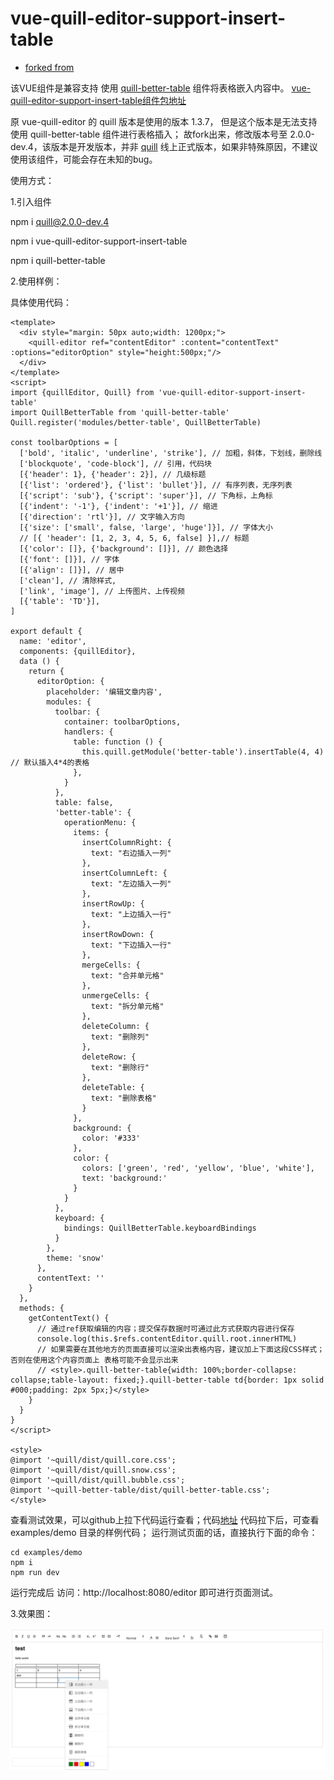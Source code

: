 # vue-quill-editor-support-insert-table

- [forked from](https://github.com/surmon-china/vue-quill-editor)

该VUE组件是兼容支持 使用 [quill-better-table](https://www.npmjs.com/package/quill-better-table) 组件将表格嵌入内容中。
[vue-quill-editor-support-insert-table组件包地址](https://www.npmjs.com/package/vue-quill-editor-support-insert-table)

原 vue-quill-editor 的 quill 版本是使用的版本 1.3.7，
但是这个版本是无法支持使用 quill-better-table 组件进行表格插入；
故fork出来，修改版本号至 2.0.0-dev.4，该版本是开发版本，并非 [quill](https://www.npmjs.com/package/quill) 线上正式版本，如果非特殊原因，不建议使用该组件，可能会存在未知的bug。


使用方式：

1.引入组件

npm i quill@2.0.0-dev.4

npm i vue-quill-editor-support-insert-table

npm i quill-better-table

2.使用样例：

具体使用代码：
```vue
<template>
  <div style="margin: 50px auto;width: 1200px;">
    <quill-editor ref="contentEditor" :content="contentText" :options="editorOption" style="height:500px;"/>
  </div>
</template>
<script>
import {quillEditor, Quill} from 'vue-quill-editor-support-insert-table'
import QuillBetterTable from 'quill-better-table'
Quill.register('modules/better-table', QuillBetterTable)

const toolbarOptions = [
  ['bold', 'italic', 'underline', 'strike'], // 加粗，斜体，下划线，删除线
  ['blockquote', 'code-block'], // 引用，代码块
  [{'header': 1}, {'header': 2}], // 几级标题
  [{'list': 'ordered'}, {'list': 'bullet'}], // 有序列表，无序列表
  [{'script': 'sub'}, {'script': 'super'}], // 下角标，上角标
  [{'indent': '-1'}, {'indent': '+1'}], // 缩进
  [{'direction': 'rtl'}], // 文字输入方向
  [{'size': ['small', false, 'large', 'huge']}], // 字体大小
  // [{ 'header': [1, 2, 3, 4, 5, 6, false] }],// 标题
  [{'color': []}, {'background': []}], // 颜色选择
  [{'font': []}], // 字体
  [{'align': []}], // 居中
  ['clean'], // 清除样式,
  ['link', 'image'], // 上传图片、上传视频
  [{'table': 'TD'}],
]

export default {
  name: 'editor',
  components: {quillEditor},
  data () {
    return {
      editorOption: {
        placeholder: '编辑文章内容',
        modules: {
          toolbar: {
            container: toolbarOptions,
            handlers: {
              table: function () {
                this.quill.getModule('better-table').insertTable(4, 4) // 默认插入4*4的表格
              },
            }
          },
          table: false,
          'better-table': {
            operationMenu: {
              items: {
                insertColumnRight: {
                  text: "右边插入一列"
                },
                insertColumnLeft: {
                  text: "左边插入一列"
                },
                insertRowUp: {
                  text: "上边插入一行"
                },
                insertRowDown: {
                  text: "下边插入一行"
                },
                mergeCells: {
                  text: "合并单元格"
                },
                unmergeCells: {
                  text: "拆分单元格"
                },
                deleteColumn: {
                  text: "删除列"
                },
                deleteRow: {
                  text: "删除行"
                },
                deleteTable: {
                  text: "删除表格"
                }
              },
              background: {
                color: '#333'
              },
              color: {
                colors: ['green', 'red', 'yellow', 'blue', 'white'],
                text: 'background:'
              }
            }
          },
          keyboard: {
            bindings: QuillBetterTable.keyboardBindings
          }
        },
        theme: 'snow'
      },
      contentText: ''
    }
  },
  methods: {
    getContentText() {
      // 通过ref获取编辑的内容；提交保存数据时可通过此方式获取内容进行保存
      console.log(this.$refs.contentEditor.quill.root.innerHTML)
      // 如果需要在其他地方的页面直接可以渲染出表格内容，建议加上下面这段CSS样式；否则在使用这个内容页面上 表格可能不会显示出来
      // <style>.quill-better-table{width: 100%;border-collapse: collapse;table-layout: fixed;}.quill-better-table td{border: 1px solid #000;padding: 2px 5px;}</style>
    }
  }
}
</script>

<style>
@import '~quill/dist/quill.core.css';
@import '~quill/dist/quill.snow.css';
@import '~quill/dist/quill.bubble.css';
@import '~quill-better-table/dist/quill-better-table.css';
</style>
```
查看测试效果，可以github上拉下代码运行查看；代码[地址](https://github.com/liujianchun/vue-quill-editor)
代码拉下后，可查看 examples/demo 目录的样例代码；
运行测试页面的话，直接执行下面的命令：
```shell
cd examples/demo
npm i
npm run dev
```
运行完成后 访问：http://localhost:8080/editor 即可进行页面测试。

3.效果图：

![img.png](https://raw.githubusercontent.com/liujianchun/vue-quill-editor/main/img.png)